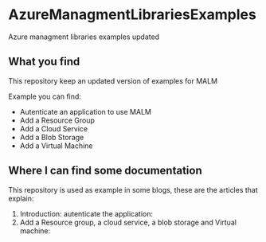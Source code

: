 # AzureManagmentLibrariesExamples
Azure managment libraries examples updated

## What you find
This repository keep an updated version of examples for MALM

Example you can find:

* Autenticate an application to use MALM
* Add a Resource Group
* Add a Cloud Service
* Add a Blob Storage
* Add a Virtual Machine

## Where I can find some documentation
This repository is used as example in some blogs, these are the articles that explain:

1. Introduction: autenticate the application:
2. Add a Resource group, a cloud service, a blob storage and Virtual machine: